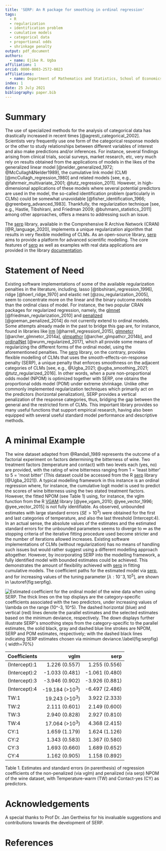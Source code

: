 ```yaml
---
title: 'SERP: An R package for smoothing in ordinal regression'
tags:
  - R
  - regularization
  - identification problem
  - cumulative models
  - categorical data
  - proportional odds
  - shrinkage penalty
output: pdf_document
authors:
  - name: Ejike R. Ugba
affiliation: 1
orcid: 0000-0003-2572-0023
affiliations:
  - name: Department of Mathematics and Statistics, School of Economics and Social Sciences, Helmut Schmidt University, Hamburg, Germany
index: 1
date: 25 July 2021
bibliography: paper.bib
---  
```

  


# Summary 

The use of specialized methods for the analysis of categorical data has drastically increased in recent times [@agresti_categorical_2002]. Scientists very frequently use one form of the categorical response models or the other to study relationships between different variables of interest and also make predictions and/or inferences. For instance, several findings arising from clinical trials, social surveys, market research, etc, very much rely on results obtained from the applications of models in the likes of the generalized linear model [@nelder_generalized_1972; @McCullagh&Nelder1989], the cumulative link model (CLM) [@mcCullagh_regression_1980] and related models [see, e.g., @fahrmeir_multivariate_2001; @tutz_regression_2011]. However, in high-dimensional applications of these models where several potential predictors are used in the model, the so-called identification problem (particularly in CLMs) could be somewhat unavoidable [@fisher_identification_1966; @greenberg_advanced_1983]. Thankfully, the regularization technique [see, e.g., Hastie, Tibshirani, and Friedman 2009; @buhmann_statistics_2011] among other approaches, offers a means to addressing such an issue. 

The [serp](https://CRAN.R-project.org/package=serp) library, available in the Comprehensive R Archive Network (CRAN) [@R_language_2020], implements a unique regularization algorithm that results in very flexible modelling of CLMs. As an open-source library, [serp](https://CRAN.R-project.org/package=serp) aims to provide a platform for advanced scientific modelling. The core features of [serp](https://CRAN.R-project.org/package=serp) as well as examples with real data applications are provided in the library [documentation](https://cran.r-project.org/web/packages/serp/serp.pdf).



# Statement of Need

Existing software implementations of some of the available regularization penalties in the literature, including, lasso [@tibshirani_regression_1996], ridge [@hoerl_ridge_1970] and elastic net [@zou_regularization_2005], seem to concentrate more on the linear and the binary outcome models than the ordinal class of model. For instance, the two popular CRAN packages for regularized regression, namely, the [glmnet](https://CRAN.R-project.org/package=glmnet) [@friedman_regularization_2010] and [penalized](https://CRAN.R-project.org/package=penalized) [@goeman_penalized_2014] do not currently extend to ordinal models. Some attempts already made in the past to bridge this gap are, for instance, found in libraries like [lrm](https://CRAN.R-project.org/package=lrm) [@harrell_regressionl_2015], [glmnetcr](https://CRAN.R-project.org/package=glmnetcr) [@archer_glmnetcr_2014a],  [glmpathcr](https://CRAN.R-project.org/package=glmpathcr) [@archer_glmpathcr_2014b], and [ordinalNet](https://CRAN.R-project.org/package=ordinalNet) [@wurm_regularized_2017], which all provide some means of regularizing the different forms of the ordinal model, using the aforementioned penalties. The [serp](https://CRAN.R-project.org/package=serp) library, on the contrary, provides flexible modelling of CLMs that uses the smooth-effects-on-response penalty (SERP), a unique penalty that enforces smoothness on the adjacent categories of CLMs [see, e.g., @Ugba_2021; @ugba_smoothing_2021; @tutz_regularized_2016]. In other words, when a pure non-proportional odds model (NPOM) is optimized together with SERP, one obtains the proportional odds model (POM) under extreme shrinkage. Unlike other commonly implemented regularization techniques which primarily act on the predictors (horizontal penalization), SERP provides a vertical penalization of the response categories, thus, bridging the gap between the general and the restricted form of CLMs. This important library provides so many useful functions that support empirical research, having also been equipped with several useful standard model performance and descriptive methods.


# A minimal Example

The wine dataset adapted from @Randall_1989 represents the outcome of a factorial experiment on factors determining the bitterness of wine. Two treatment factors (temperature and contact) with two levels each (yes, no) are provided, with the rating of wine bitterness ranging from 1 = 'least bitter' to 5 = 'most bitter' (This dataset could be accessed from the R [serp](https://CRAN.R-project.org/package=serp) library [@Ugba_2021]). A typical modelling framework in this instance is an ordinal regression where, for instance, the cumulative logit model is used to predict the scores of wine bitterness using the two stated treatment factors. However, the fitted NPOM (see Table 1) using, for instance, the vglm function from the R [VGAM](https://CRAN.R-project.org/package=VGAM) library [@yee_vgam_2010;   @yee_vector_1996;   @yee_vector_2015] is not fully identifiable. As observed, unbounded estimates with large standard errors ($SE > 10^3$) were obtained for the first and last categories of temperature, and also the last threshold (Intercept:4). In an actual sense, the absolute values of the estimates and the estimated standard errors for the unbounded parameters seems to diverge to $\infty$ as the stopping criteria of the iterative fitting procedure used become stricter and the number of iterations allowed increases. Existing software implementations of CLMs (without regularization) has no means of handling such issues but would rather suggest using a different modelling approach altogether. However, by incorporating SERP into the modelling framework, a fully identified model with bounded estimates could be achieved. This demonstrates the amount of flexibility achieved with [serp](https://CRAN.R-project.org/package=serp) in fitting cumulative models. The coefficient paths for the estimated model via [serp](https://CRAN.R-project.org/package=serp), and for increasing values of the tuning parameter $[\lambda: 10^-3, 10^5]$, are shown in \autoref{fig:serpfig}.


![Estimated coefficient for the ordinal model of the wine data when using SERP. The thick lines on the top displays are the category-specific coefficients associated with the two predictors, under increasing values of $\lambda$ on the range ($10^-3, 10^5$). The dashed horizontal (blue) and vertical (red) lines denote the parallel estimates and the selected estimates based on the minimum deviance, respectively. The down displays further illustrate SERP's smoothing steps from the category-specific to the parallel estimates, the solid black, gray and dashed blue line strokes are NPOM, SERP and POM estimates, respectively; with the dashed black lines indicating SERP estimates chosen via minimum deviance.\label{fig:serpfig}](serp_fig.png){ width=70%}


  Coefficients  |        vglm        |        serp        |
  :-------------|-------------------:|-------------------:|
  (Intercept):1 |   1.226    (0.557) |    1.255   (0.556) |
  (Intercept):2 |  -1.033    (0.481) |   -1.061   (0.480) | 
  (Intercept):3 |  -3.946    (0.902) |   -3.926   (0.881) |
  (Intercept):4 | -19.184   (>$10^3$)|   -6.497   (2.486) |
  TW:1          |  19.243   (>$10^3$)|    3.922   (2.333) |
  TW:2          |   2.111    (0.601) |    2.149   (0.600) |
  TW:3          |   2.940    (0.828) |    2.927   (0.810) |
  TW:4          |  17.064   (>$10^3$)|    4.368   (2.415) |
  CY:1          |   1.659    (1.179) |    1.624   (1.126) |  
  CY:2          |   1.343    (0.583) |    1.367   (0.580) |
  CY:3          |   1.693    (0.660) |    1.689   (0.652) |
  CY:4          |   1.162    (0.905) |    1.158   (0.892) |
Table 1. Estimates and standard errors (in parenthesis) of regression coefficients of the non-penalized (via vglm) and penalized (via serp) NPOM of the wine dataset, with Temperature-warm (TW) and Contact-yes (CY) as predictors.


# Acknowledgements
A special thanks to Prof Dr. Jan Gertheiss for his invaluable suggestions and contributions towards the development of SERP.


# References
